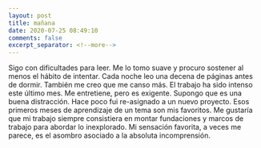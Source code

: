 ```yaml
---
layout: post
title: mañana
date: 2020-07-25 08:49:10
comments: false
excerpt_separator: <!--more-->
---
```


Sigo con dificultades para leer. Me lo tomo suave y procuro sostener al menos el hábito de intentar. Cada noche leo una decena de páginas antes de dormir. También me creo que me canso más. El trabajo ha sido intenso este último mes. Me entretiene, pero es exigente. Supongo que es una buena distracción. Hace poco fui re-asignado a un nuevo proyecto. Esos primeros meses de aprendizaje de un tema son mis favoritos. Me gustaría que mi trabajo siempre consistiera en montar fundaciones y marcos de trabajo para abordar lo inexplorado. Mi sensación favorita, a veces me parece, es el asombro asociado a la absoluta incomprensión. 
